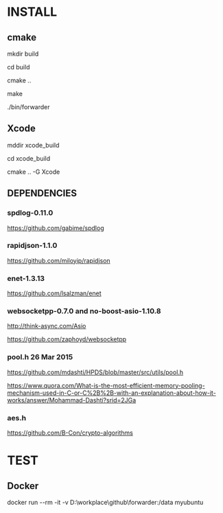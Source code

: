 
# INSTALL

## cmake

mkdir build

cd build

cmake ..

make 

./bin/forwarder

## Xcode

mddir xcode_build

cd xcode_build

cmake .. -G Xcode


## DEPENDENCIES

### spdlog-0.11.0

https://github.com/gabime/spdlog

### rapidjson-1.1.0

https://github.com/miloyip/rapidjson

### enet-1.3.13

https://github.com/lsalzman/enet

### websocketpp-0.7.0 and no-boost-asio-1.10.8

http://think-async.com/Asio

https://github.com/zaphoyd/websocketpp

### pool.h 26 Mar 2015

https://github.com/mdashti/HPDS/blob/master/src/utils/pool.h

https://www.quora.com/What-is-the-most-efficient-memory-pooling-mechanism-used-in-C-or-C%2B%2B-with-an-explanation-about-how-it-works/answer/Mohammad-Dashti?srid=2JGa

### aes.h

https://github.com/B-Con/crypto-algorithms

# TEST

## Docker

docker run --rm -it -v D:\workplace\github\forwarder:/data myubuntu
